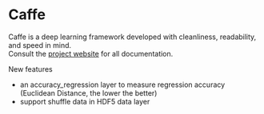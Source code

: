 # Caffe

Caffe is a deep learning framework developed with cleanliness, readability, and speed in mind.<br />
Consult the [project website](http://caffe.berkeleyvision.org) for all documentation.

New features
- an accuracy_regression layer to measure regression accuracy (Euclidean Distance, the lower the better)
- support shuffle data in HDF5 data layer
